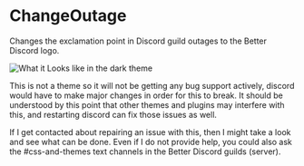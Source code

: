 # ChangeOutage
Changes the exclamation point in Discord guild outages to the Better Discord logo.

![What it Looks like in the dark theme](https://raw.githubusercontent.com/CompletelyUnbelievable/ThemeResource/master/ChangeOutage/Images/BD%20Logo.png)

This is not a theme so it will not be getting any bug support actively, discord would have to make major changes in order for this to break. It should be understood by this point that other themes and plugins may interfere with this, and restarting discord can fix those issues as well.

If I get contacted about repairing an issue with this, then I might take a look and see what can be done. Even if I do not provide help, you could also ask the #css-and-themes text channels in the Better Discord guilds (server).
